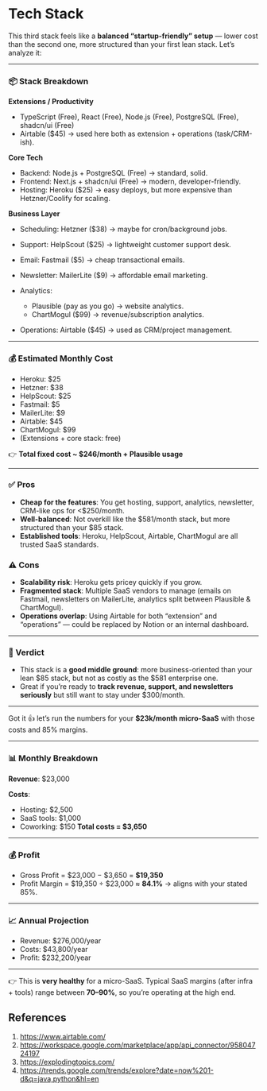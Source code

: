 # Tech Stack 

This third stack feels like a **balanced “startup-friendly” setup** — lower cost than the second one, more structured than your first lean stack. Let’s analyze it:

---

### 📦 Stack Breakdown

**Extensions / Productivity**

* TypeScript (Free), React (Free), Node.js (Free), PostgreSQL (Free), shadcn/ui (Free)
* Airtable (\$45) → used here both as extension + operations (task/CRM-ish).

**Core Tech**

* Backend: Node.js + PostgreSQL (Free) → standard, solid.
* Frontend: Next.js + shadcn/ui (Free) → modern, developer-friendly.
* Hosting: Heroku (\$25) → easy deploys, but more expensive than Hetzner/Coolify for scaling.

**Business Layer**

* Scheduling: Hetzner (\$38) → maybe for cron/background jobs.
* Support: HelpScout (\$25) → lightweight customer support desk.
* Email: Fastmail (\$5) → cheap transactional emails.
* Newsletter: MailerLite (\$9) → affordable email marketing.
* Analytics:

  * Plausible (pay as you go) → website analytics.
  * ChartMogul (\$99) → revenue/subscription analytics.
* Operations: Airtable (\$45) → used as CRM/project management.

---

### 💰 Estimated Monthly Cost

* Heroku: \$25
* Hetzner: \$38
* HelpScout: \$25
* Fastmail: \$5
* MailerLite: \$9
* Airtable: \$45
* ChartMogul: \$99
* (Extensions + core stack: free)

👉 **Total fixed cost \~ \$246/month + Plausible usage**

---

### ✅ Pros

* **Cheap for the features**: You get hosting, support, analytics, newsletter, CRM-like ops for <\$250/month.
* **Well-balanced**: Not overkill like the \$581/month stack, but more structured than your \$85 stack.
* **Established tools**: Heroku, HelpScout, Airtable, ChartMogul are all trusted SaaS standards.

### ⚠️ Cons

* **Scalability risk**: Heroku gets pricey quickly if you grow.
* **Fragmented stack**: Multiple SaaS vendors to manage (emails on Fastmail, newsletters on MailerLite, analytics split between Plausible & ChartMogul).
* **Operations overlap**: Using Airtable for both “extension” and “operations” — could be replaced by Notion or an internal dashboard.

---

### 🚦 Verdict

* This stack is a **good middle ground**: more business-oriented than your lean \$85 stack, but not as costly as the \$581 enterprise one.
* Great if you’re ready to **track revenue, support, and newsletters seriously** but still want to stay under \$300/month.

---
Got it 👍 let’s run the numbers for your **\$23k/month micro-SaaS** with those costs and 85% margins.

---

### 📊 Monthly Breakdown

**Revenue**: \$23,000

**Costs**:

* Hosting: \$2,500
* SaaS tools: \$1,000
* Coworking: \$150
  **Total costs = \$3,650**

---

### 💰 Profit

* Gross Profit = \$23,000 − \$3,650 = **\$19,350**
* Profit Margin = \$19,350 ÷ \$23,000 ≈ **84.1%** → aligns with your stated 85%.

---

### 📈 Annual Projection

* Revenue: \$276,000/year
* Costs: \$43,800/year
* Profit: \$232,200/year

---

👉 This is **very healthy** for a micro-SaaS. Typical SaaS margins (after infra + tools) range between **70–90%**, so you’re operating at the high end.

## References
1. https://www.airtable.com/
2. https://workspace.google.com/marketplace/app/api_connector/95804724197
3. https://explodingtopics.com/
4. https://trends.google.com/trends/explore?date=now%201-d&q=java,python&hl=en


